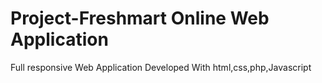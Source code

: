 # Project-Freshmart Online Web Application
 Full responsive Web Application Developed With html,css,php,Javascript

